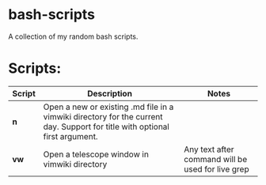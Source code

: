 # bash-scripts
A collection of my random bash scripts. 

# Scripts:
| Script      | Description | Notes |
| ----------- | ----------- | ----------- |
| __n__      | Open a new or existing .md file in a vimwiki directory for the current day. Support for title with optional first argument. |
| __vw__      | Open a telescope window in vimwiki directory | Any text after command will be used for live grep |
